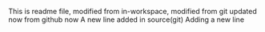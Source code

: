 This is readme file, modified from in-workspace, modified from git updated now from github now
A new line added in source(git) 
Adding a new line
